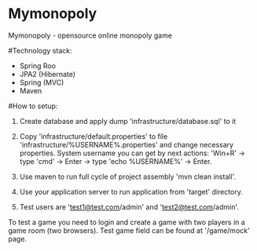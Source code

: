 Mymonopoly
==========

Mymonopoly - opensource online monopoly game

#Technology stack:
* Spring Roo
* JPA2 (Hibernate)
* Spring (MVC)
* Maven



#How to setup:

1) Create database and apply dump 'infrastructure/database.sql' to it

2) Copy 'infrastructure/default.properties' to file 'infrastructure/%USERNAME%.properties' and change necessary
properties. System username you can get by next actions: 'Win+R' -> type 'cmd' -> Enter -> type 'echo %USERNAME%' -> Enter.

3) Use maven to run full cycle of project assembly 'mvn clean install'.

4) Use your application server to run application from 'target' directory.

5) Test users are 'test1@test.com/admin' and 'test2@test.com/admin'.



To test a game you need to login and create a game with two players in a game room (two browsers).
Test game field can be found at '/game/mock' page.
